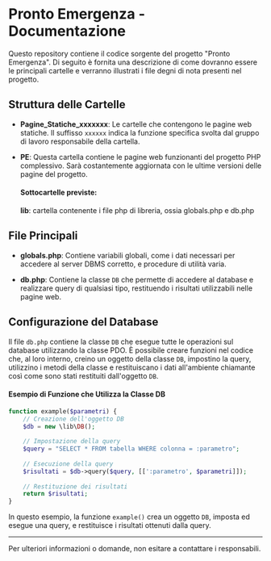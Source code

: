 # Pronto Emergenza - Documentazione

Questo repository contiene il codice sorgente del progetto "Pronto Emergenza". Di seguito è fornita una descrizione di come dovranno essere le principali cartelle e verranno illustrati i file degni di nota presenti nel progetto.

## Struttura delle Cartelle

- **Pagine_Statiche_xxxxxxx**: Le cartelle che contengono le pagine web statiche. Il suffisso `xxxxxx` indica la funzione specifica svolta dal gruppo di lavoro responsabile della cartella.
  
- **PE**: Questa cartella contiene le pagine web funzionanti del progetto PHP complessivo. Sarà costantemente aggiornata con le ultime versioni delle pagine del progetto.

  #### Sottocartelle previste:
  **lib**: cartella contenente i file php di libreria, ossia globals.php e db.php

## File Principali

- **globals.php**: Contiene variabili globali, come i dati necessari per accedere al server DBMS corretto, e procedure di utilità varia.
  
- **db.php**: Contiene la classe `DB` che permette di accedere al database e realizzare query di qualsiasi tipo, restituendo i risultati utilizzabili nelle pagine web.

## Configurazione del Database

Il file `db.php` contiene la classe `DB` che esegue tutte le operazioni sul database utilizzando la classe PDO.
È possibile creare funzioni nel codice che, al loro interno, creino un oggetto della classe `DB`, impostino la query, utilizzino i metodi della classe e restituiscano i dati all'ambiente chiamante così come sono stati restituiti dall'oggetto `DB`.

#### Esempio di Funzione che Utilizza la Classe DB

```php
function example($parametri) {
    // Creazione dell'oggetto DB
    $db = new \lib\DB();
    
    // Impostazione della query
    $query = "SELECT * FROM tabella WHERE colonna = :parametro";
    
    // Esecuzione della query
    $risultati = $db->query($query, [[':parametro', $parametri]]);
    
    // Restituzione dei risultati
    return $risultati;
}
```

In questo esempio, la funzione `example()` crea un oggetto `DB`, imposta ed esegue una query, e restituisce i risultati ottenuti dalla query.

---

Per ulteriori informazioni o domande, non esitare a contattare i responsabili.
